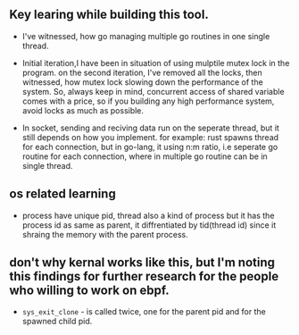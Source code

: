## Key learing while building this tool.
- I've witnessed, how go managing multiple go routines in one single thread.

- Initial iteration,I have been in situation of using mulptile mutex lock in the program. on the second iteration, I've removed all the locks, then witnessed, how mutex lock slowing down the performance of the system.
So, always keep in mind, concurrent access of shared variable comes with a price, so if you building any high performance system,
avoid locks as much as possible. 

- In socket, sending and reciving data run on the seperate thread, but it still depends on how you implement. for example: rust spawns thread for each connection, but in go-lang, it using n:m ratio, i.e seperate go routine for each connection, where in multiple go routine can be in single thread. 

## os related learning
- process have unique pid, thread also a kind of process but it has the process id as same as parent, it diffrentiated by tid(thread id) since it shraing the memory with the parent process.

## don't why kernal works like this, but I'm noting this findings for further research for the people who willing to work on ebpf.

- `sys_exit_clone` - is called twice, one for the parent pid and for the spawned child pid.
